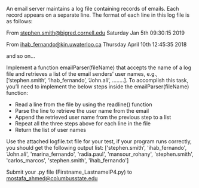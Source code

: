 An email server maintains a log file containing records of emails. Each record appears on a separate line.  The format of each line in this log file is as follows:

From stephen.smith@bigred.cornell.edu Saturday Jan 5th 09:30:15 2019

From ihab_fernando@kin.uwaterloo.ca Thursday April 10th 12:45:35 2018

and so on…


Implement a function emailParser(fileName) that accepts the name of a log file and retrieves a list of the email senders’ user names, e.g., [‘stephen.smith’, ‘ihab_fernando’, ‘John.ali’, ……..]. To accomplish this task, you’ll need to implement the below steps inside the emailParser(fileName) function:
- Read a line from the file by using the readline() function
- Parse the line to retrieve the user name from the email
- Append the retrieved user name from the previous step to a list
- Repeat all the three steps above for each line in the file
- Return the list of user names

Use the attached logfile.txt file for your test, if your program runs correctly, you should get the following output list:
['stephen.smith', 'ihab_fernando', 'John.ali', 'marina_fernando', 'radia.paul', 'mansour_rohany', 'stephen.smith', 'carlos_marcos', 'stephen.smith', 'ihab_fernando']

Submit your .py file (Firstname_LastnameIP4.py) to mostafa_ahmed@columbusstate.edu
